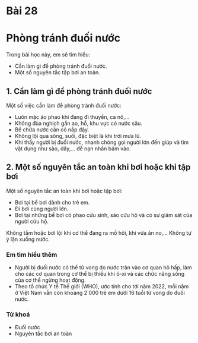 # Bài 28
# Phòng tránh đuối nước

Trong bài học này, em sẽ tìm hiểu:
- Cần làm gì để phòng tránh đuối nước.
- Một số nguyên tắc tập bơi an toàn.

## 1. Cần làm gì để phòng tránh đuối nước
Một số việc cần làm để phòng tránh đuối nước:
- Luôn mặc áo phao khi đang đi thuyền, ca nô,...
- Không đùa nghịch gần ao, hồ, khu vực có nước sâu.
- Bể chứa nước cần có nắp đậy.
- Không lội qua sông, suối, đặc biệt là khi trời mưa lũ.
- Khi thấy người bị đuối nước, nhanh chóng gọi người lớn đến giúp và tìm vật dụng như sào, dây,... để nạn nhân bám vào.

## 2. Một số nguyên tắc an toàn khi bơi hoặc khi tập bơi
Một số nguyên tắc an toàn khi bơi hoặc tập bơi:
- Bơi tại bể bơi dành cho trẻ em.
- Đi bơi cùng người lớn.
- Bơi tại những bể bơi có phao cứu sinh, sào cứu hộ và có sự giám sát của người cứu hộ.

Không tắm hoặc bơi lội khi cơ thể đang ra mồ hôi, khi vừa ăn no,...
Không tự ý lặn xuống nước.

### Em tìm hiểu thêm
- Người bị đuối nước có thể tử vong do nước tràn vào cơ quan hô hấp, làm cho các cơ quan trong cơ thể bị thiếu khí ô-xi và các chức năng sống của cơ thể ngừng hoạt động.
- Theo tổ chức Y tế Thế giới (WHO), ước tính cho tới năm 2022, mỗi năm ở Việt Nam vẫn còn khoảng 2 000 trẻ em dưới 16 tuổi tử vong do đuối nước.

### Từ khoá
- Đuối nước
- Nguyên tắc bơi an toàn
